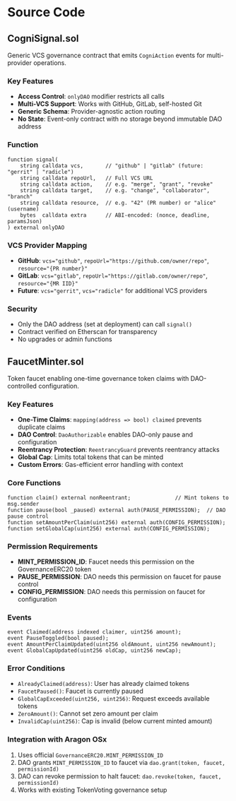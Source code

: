 # Source Code

## CogniSignal.sol

Generic VCS governance contract that emits `CogniAction` events for multi-provider operations.

### Key Features
- **Access Control**: `onlyDAO` modifier restricts all calls
- **Multi-VCS Support**: Works with GitHub, GitLab, self-hosted Git
- **Generic Schema**: Provider-agnostic action routing
- **No State**: Event-only contract with no storage beyond immutable DAO address

### Function
```solidity
function signal(
    string calldata vcs,       // "github" | "gitlab" (future: "gerrit" | "radicle")
    string calldata repoUrl,   // Full VCS URL
    string calldata action,    // e.g. "merge", "grant", "revoke"
    string calldata target,    // e.g. "change", "collaborator", "branch"
    string calldata resource,  // e.g. "42" (PR number) or "alice" (username)
    bytes  calldata extra      // ABI-encoded: (nonce, deadline, paramsJson)
) external onlyDAO
```

### VCS Provider Mapping
- **GitHub**: `vcs="github"`, `repoUrl="https://github.com/owner/repo"`, `resource="{PR number}"`
- **GitLab**: `vcs="gitlab"`, `repoUrl="https://gitlab.com/owner/repo"`, `resource="{MR IID}"`
- **Future**: `vcs="gerrit"`, `vcs="radicle"` for additional VCS providers

### Security
- Only the DAO address (set at deployment) can call `signal()`
- Contract verified on Etherscan for transparency
- No upgrades or admin functions

## FaucetMinter.sol

Token faucet enabling one-time governance token claims with DAO-controlled configuration.

### Key Features
- **One-Time Claims**: `mapping(address => bool) claimed` prevents duplicate claims
- **DAO Control**: `DaoAuthorizable` enables DAO-only pause and configuration
- **Reentrancy Protection**: `ReentrancyGuard` prevents reentrancy attacks
- **Global Cap**: Limits total tokens that can be minted
- **Custom Errors**: Gas-efficient error handling with context

### Core Functions
```solidity
function claim() external nonReentrant;              // Mint tokens to msg.sender
function pause(bool _paused) external auth(PAUSE_PERMISSION);  // DAO pause control
function setAmountPerClaim(uint256) external auth(CONFIG_PERMISSION);
function setGlobalCap(uint256) external auth(CONFIG_PERMISSION);
```

### Permission Requirements
- **MINT_PERMISSION_ID**: Faucet needs this permission on the GovernanceERC20 token
- **PAUSE_PERMISSION**: DAO needs this permission on faucet for pause control
- **CONFIG_PERMISSION**: DAO needs this permission on faucet for configuration

### Events
```solidity
event Claimed(address indexed claimer, uint256 amount);
event PauseToggled(bool paused);
event AmountPerClaimUpdated(uint256 oldAmount, uint256 newAmount);
event GlobalCapUpdated(uint256 oldCap, uint256 newCap);
```

### Error Conditions
- `AlreadyClaimed(address)`: User has already claimed tokens
- `FaucetPaused()`: Faucet is currently paused
- `GlobalCapExceeded(uint256, uint256)`: Request exceeds available tokens
- `ZeroAmount()`: Cannot set zero amount per claim
- `InvalidCap(uint256)`: Cap is invalid (below current minted amount)

### Integration with Aragon OSx
1. Uses official `GovernanceERC20.MINT_PERMISSION_ID`
2. DAO grants `MINT_PERMISSION_ID` to faucet via `dao.grant(token, faucet, permissionId)`
3. DAO can revoke permission to halt faucet: `dao.revoke(token, faucet, permissionId)`
4. Works with existing TokenVoting governance setup